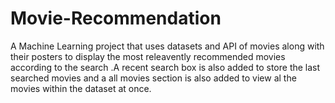# Movie-Recommendation
A Machine Learning project that uses datasets and API of movies along with their posters to display the most releavently recommended movies according to the search .A recent search box is also added to store the last searched movies and a all movies section is also added to view al the movies within the dataset at once.
